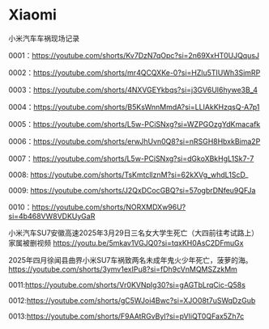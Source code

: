 # Xiaomi
小米汽车车祸现场记录

0001：https://youtube.com/shorts/Kv7DzN7qOpc?si=2n69XxHT0UJQqusJ

0002：https://youtube.com/shorts/mr4QCQXKe-0?si=HZlu5TIUWh3SimRP

0003：https://youtube.com/shorts/4NXVGEYkbqs?si=j3GV6UI6hywe3B_4

0004：https://youtube.com/shorts/B5KsWnnMmdA?si=LLIAkKHzqsQ-A7p1

0005：https://youtube.com/shorts/L5w-PCiSNxg?si=WZPGOzgYdKmacafk

0006：https://youtube.com/shorts/erwJhUvn0Q8?si=nRSGH8HbxkBima2P

0007：https://youtube.com/shorts/L5w-PCiSNxg?si=dGkoXBkHgL1Sk7-7

0008: https://youtube.com/shorts/TsKmtcllznM?si=62kXVg_whdL1ScD_

0009: https://youtube.com/shorts/J2QxDCocGBQ?si=57ogbrDNfeu9QFJa

0010：https://youtube.com/shorts/NORXMDXw96U?si=4b468VW8VDKUyGaR

小米汽车SU7安徽高速2025年3月29日三名女大学生死亡（大四前往考试路上）家属被删视频
https://youtu.be/5mkav1VGJQ0?si=tqxKH0AsC2DFmuGx

2025年四月徐闻县曲界小米SU7车祸致两名未成年鬼火少年死亡，菠萝的海。
https://youtube.com/shorts/3ymv1exIPu8?si=fDh9cVnMQMSZzkMm

0011:https://youtube.com/shorts/Vr0KVNpIg30?si=gAGTbLrqCic-Q58s

0012:https://youtube.com/shorts/gC5WJoi4Bwc?si=XJO08t7uSWqDzGub

0013:https://youtube.com/shorts/F9AAtRGvByI?si=pVIiQT0QFax5Zh7c
